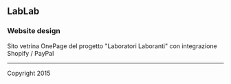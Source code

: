 ## LabLab
### Website design

Sito vetrina OnePage del progetto "Laboratori Laboranti" con integrazione Shopify / PayPal

---

Copyright 2015